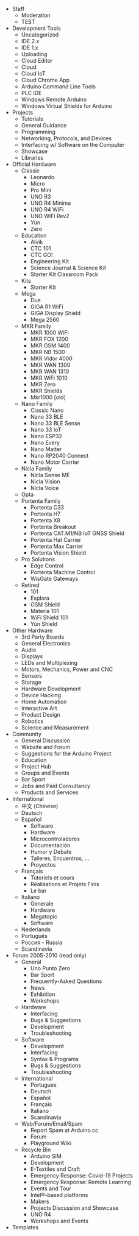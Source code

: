- Staff
  - Moderation
  - TEST
- Development Tools
  - Uncategorized
  - IDE 2.x
  - IDE 1.x
  - Uploading
  - Cloud Editor
  - Cloud
  - Cloud IoT
  - Cloud Chrome App
  - Arduino Command Line Tools
  - PLC IDE
  - Windows Remote Arduino
  - Windows Virtual Shields for Arduino
- Projects
  - Tutorials
  - General Guidance
  - Programming
  - Networking, Protocols, and Devices
  - Interfacing w/ Software on the Computer
  - Showcase
  - Libraries
- Official Hardware
  - Classic
    - Leonardo
    - Micro
    - Pro Mini
    - UNO R3
    - UNO R4 Minima
    - UNO R4 WiFi
    - UNO WiFi Rev2
    - Yún
    - Zero
  - Education
    - Alvik
    - CTC 101
    - CTC GO!
    - Engineering Kit
    - Science Journal & Science Kit
    - Starter Kit Classroom Pack
  - Kits
    - Starter Kit
  - Mega
    - Due
    - GIGA R1 WiFi
    - GIGA Display Shield
    - Mega 2560
  - MKR Family
    - MKR 1000 WiFi
    - MKR FOX 1200
    - MKR GSM 1400
    - MKR NB 1500
    - MKR Vidor 4000
    - MKR WAN 1300
    - MKR WAN 1310
    - MKR WiFi 1010
    - MKR Zero
    - MKR Shields
    - Mkr1000 [old]
  - Nano Family
    - Classic Nano
    - Nano 33 BLE
    - Nano 33 BLE Sense
    - Nano 33 IoT
    - Nano ESP32
    - Nano Every
    - Nano Matter
    - Nano RP2040 Connect
    - Nano Motor Carrier
  - Nicla Family
    - Nicla Sense ME
    - Nicla Vision
    - Nicla Voice
  - Opta
  - Portenta Family
    - Portenta C33
    - Portenta H7
    - Portenta X8
    - Portenta Breakout
    - Portenta CAT.M1/NB IoT GNSS Shield
    - Portenta Hat Carrier
    - Portenta Max Carrier
    - Portenta Vision Shield
  - Pro Solutions
    - Edge Control
    - Portenta Machine Control
    - WisGate Gateways
  - Retired
    - 101
    - Esplora
    - GSM Shield
    - Materia 101
    - WiFi Shield 101
    - Yún Shield
- Other Hardware
  - 3rd Party Boards
  - General Electronics
  - Audio
  - Displays
  - LEDs and Multiplexing
  - Motors, Mechanics, Power and CNC
  - Sensors
  - Storage
  - Hardware Development
  - Device Hacking
  - Home Automation
  - Interactive Art
  - Product Design
  - Robotics
  - Science and Measurement
- Community
  - General Discussion
  - Website and Forum
  - Suggestions for the Arduino Project
  - Education
  - Project Hub
  - Groups and Events
  - Bar Sport
  - Jobs and Paid Consultancy
  - Products and Services
- International
  - 中文 (Chinese)
  - Deutsch
  - Español
    - Software
    - Hardware
    - Microcontroladores
    - Documentación
    - Humor y Debate
    - Talleres, Encuentros, ...
    - Proyectos
  - Français
    - Tutoriels et cours
    - Réalisations et Projets Finis
    - Le bar
  - Italiano
    - Generale
    - Hardware
    - Megatopic
    - Software
  - Nederlands
  - Português
  - Россия - Russia
  - Scandinavia
- Forum 2005-2010 (read only)
  - General
    - Uno Punto Zero
    - Bar Sport
    - Frequently-Asked Questions
    - News
    - Exhibition
    - Workshops
  - Hardware
    - Interfacing
    - Bugs & Suggestions
    - Development
    - Troubleshooting
  - Software
    - Development
    - Interfacing
    - Syntax & Programs
    - Bugs & Suggestions
    - Troubleshooting
  - International
    - Portugues
    - Deutsch
    - Español
    - Français
    - Italiano
    - Scandinavia
  - Web/Forum/Email/Spam
    - Report Spam at Arduino.cc
    - Forum
    - Playground Wiki
  - Recycle Bin
    - Arduino SIM
    - Development
    - E-Textiles and Craft
    - Emergency Response: Covid-19 Projects
    - Emergency Response: Remote Learning
    - Events and Tour
    - Intel®-based platforms
    - Makers
    - Projects Discussion and Showcase
    - UNO R4
    - Workshops and Events
- Templates
